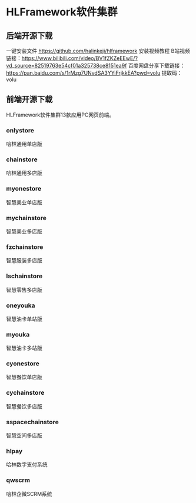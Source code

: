 # HLFramework软件集群

## 后端开源下载
一键安装文件
https://github.com/halinkeji/hlframework
安装视频教程
B站视频链接：https://www.bilibili.com/video/BV1fZKZeEEwE/?vd_source=82519763e54cf01a325738ce8151ea9f
百度网盘分享下载链接：https://pan.baidu.com/s/1rMzg7UNvdSA3YYiFrjkkEA?pwd=volu
提取码：volu
## 前端开源下载
HLFramework软件集群13款应用PC网页前端。
### onlystore
哈林通用单店版
### chainstore
哈林通用多店版
### myonestore
智慧美业单店版
### mychainstore
智慧美业多店版
### fzchainstore
智慧服装多店版
### lschainstore
智慧零售多店版
### oneyouka
智慧油卡单站版
### myouka
智慧油卡多站版
### cyonestore
智慧餐饮单店版
### cychainstore
智慧餐饮多店版
### sspacechainstore
智慧空间多店版
### hlpay
哈林数字支付系统
### qwscrm
哈林企微SCRM系统













